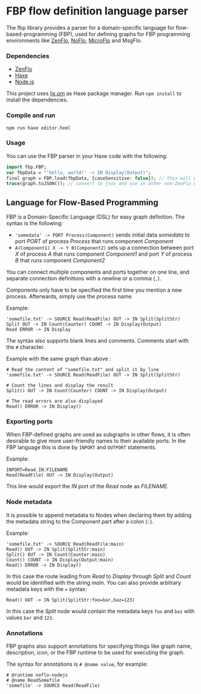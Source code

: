 # FBP flow definition language parser

The fbp library provides a parser for a domain-specific language for flow-based-programming (FBP), used for defining graphs for FBP programming environments like [ZenFlo](https://github.com/zenturi/zenflo), [NoFlo](https://noflojs.org/), [MicroFlo](https://microflo.org/) and MsgFlo.

### Dependencies
 * [ZenFlo](https://github.com/zenturi/zenflo)
 * [Haxe](https://haxe.org/)
 * [Node.js](https://nodejs.org/)

This project uses [lix.pm](https://github.com/lix-pm/lix.client) as Haxe package manager.
Run `npm install` to install the dependencies.

### Compile and run
```
npm run haxe editor.hxml
```


### Usage
You can use the FBP parser in your Haxe code with the following:
```hx
import fbp.FBP;
var fbpData = "'hello, world!' -> IN Display(Output)";
final graph = FBP.load(fbpData, {caseSensitive: false}); // this will produce a Zenflo graph
trace(graph.toJSON()); // convert to json and use in other non-ZenFlo environments
```

## Language for Flow-Based Programming

FBP is a Domain-Specific Language (DSL) for easy graph definition. The syntax is the following:

* `'somedata' -> PORT Process(Component)` sends initial data _somedata_ to port _PORT_ of process _Process_ that runs component _Component_
* `A(Component1) X -> Y B(Component2)` sets up a connection between port _X_ of process _A_ that runs component _Component1_ and port _Y_ of process _B_ that runs component _Component2_

You can connect multiple components and ports together on one line, and separate connection definitions with a newline or a comma (`,`).

Components only have to be specified the first time you mention a new process. Afterwards, simply use the process name.

Example:

```fbp
'somefile.txt' -> SOURCE Read(ReadFile) OUT -> IN Split(SplitStr)
Split OUT -> IN Count(Counter) COUNT -> IN Display(Output)
Read ERROR -> IN Display
```

The syntax also supports blank lines and comments. Comments start with the `#` character.

Example with the same graph than above :

```fbp
# Read the content of "somefile.txt" and split it by line
'somefile.txt' -> SOURCE Read(ReadFile) OUT -> IN Split(SplitStr)

# Count the lines and display the result
Split() OUT -> IN Count(Counter) COUNT -> IN Display(Output)

# The read errors are also displayed
Read() ERROR -> IN Display()
```

### Exporting ports

When FBP-defined graphs are used as subgraphs in other flows, it is often desirable to give more user-friendly names to their available ports. In the FBP language this is done by `INPORT` and `OUTPORT` statements.

Example:

```fbp
INPORT=Read.IN:FILENAME
Read(ReadFile) OUT -> IN Display(Output)
```

This line would export the *IN* port of the *Read* node as *FILENAME*.

### Node metadata

It is possible to append metadata to Nodes when declaring them by adding the metadata string to the Component part after a colon (`:`).

Example:

```fbp
'somefile.txt' -> SOURCE Read(ReadFile:main)
Read() OUT -> IN Split(SplitStr:main)
Split() OUT -> IN Count(Counter:main)
Count() COUNT -> IN Display(Output:main)
Read() ERROR -> IN Display()
```

In this case the route leading from *Read* to *Display* through *Split* and *Count* would be identified with the string *main*. You can also provide arbitrary metadata keys with the `=` syntax:

```fbp
Read() OUT -> IN Split(SplitStr:foo=bar,baz=123)
```

In this case the *Split* node would contain the metadata keys `foo` and `baz` with values `bar` and `123`.

### Annotations

FBP graphs also support annotations for specifying things like graph name, description, icon, or the FBP runtime to be used for executing the graph.

The syntax for annotations is `# @name value`, for example:

```fbp
# @runtime noflo-nodejs
# @name ReadSomefile
'somefile' -> SOURCE Read(ReadFile)
```
